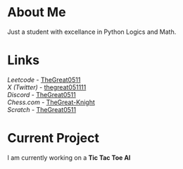 # About Me
Just a student with excellance in Python Logics and Math.

# Links
<i>Leetcode</i> - <a href="https://leetcode.com/TheGreat0511/">TheGreat0511</a> <br>
<i>X (Twitter)</i> - <a href="https://twitter.com/thegreat051111/">thegreat051111</a> <br>
<i>Discord</i> - <a href="https://discord.com/">TheGreat0511</a> <br>
<i>Chess.com</i> - <a href="https://link.chess.com/friend/seXxdR">TheGreat-Knight</a> <br>
<i>Scratch</i> - <a href="https://scratch.mit.edu/users/thegreat0511/">TheGreat0511</a>

# Current Project
I am currently working on a <strong>Tic Tac Toe AI</strong>
<!---
TheGreatLegend/TheGreatLegend is a ✨ special ✨ repository because its `README.md` (this file) appears on your GitHub profile.
You can click the Preview link to take a look at your changes.
--->

